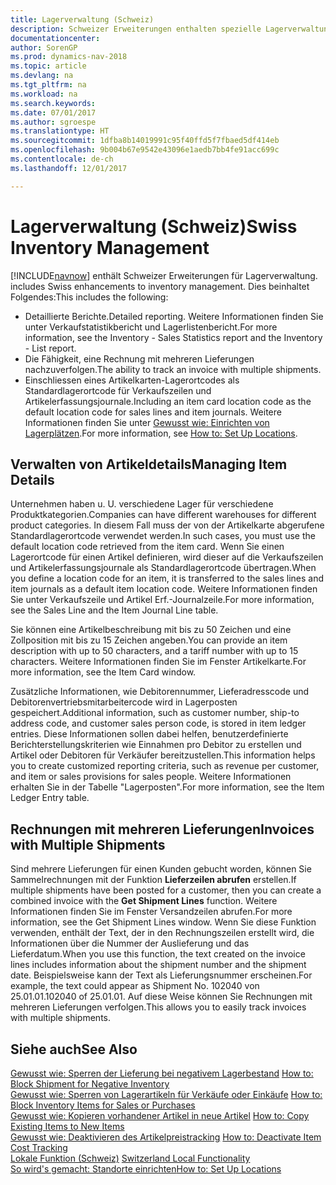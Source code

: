 ```yaml
---
title: Lagerverwaltung (Schweiz)
description: Schweizer Erweiterungen enthalten spezielle Lagerverwaltungsfunktionen.
documentationcenter: 
author: SorenGP
ms.prod: dynamics-nav-2018
ms.topic: article
ms.devlang: na
ms.tgt_pltfrm: na
ms.workload: na
ms.search.keywords: 
ms.date: 07/01/2017
ms.author: sgroespe
ms.translationtype: HT
ms.sourcegitcommit: 1dfba8b14019991c95f40ffd5f7fbaed5df414eb
ms.openlocfilehash: 9b004b67e9542e43096e1aedb7bb4fe91acc699c
ms.contentlocale: de-ch
ms.lasthandoff: 12/01/2017

---
```

# <a name="swiss-inventory-management"></a><span data-ttu-id="5d708-103">Lagerverwaltung (Schweiz)</span><span class="sxs-lookup"><span data-stu-id="5d708-103">Swiss Inventory Management</span></span>
[!INCLUDE[navnow](../../includes/navnow_md.md)]<span data-ttu-id="5d708-104"> enthält Schweizer Erweiterungen für Lagerverwaltung.</span><span class="sxs-lookup"><span data-stu-id="5d708-104"> includes Swiss enhancements to inventory management.</span></span> <span data-ttu-id="5d708-105">Dies beinhaltet Folgendes:</span><span class="sxs-lookup"><span data-stu-id="5d708-105">This includes the following:</span></span>  

- <span data-ttu-id="5d708-106">Detaillierte Berichte.</span><span class="sxs-lookup"><span data-stu-id="5d708-106">Detailed reporting.</span></span>  <span data-ttu-id="5d708-107">Weitere Informationen finden Sie unter Verkaufstatistikbericht und Lagerlistenbericht.</span><span class="sxs-lookup"><span data-stu-id="5d708-107">For more information, see the Inventory - Sales Statistics report and the Inventory - List report.</span></span>  
- <span data-ttu-id="5d708-108">Die Fähigkeit, eine Rechnung mit mehreren Lieferungen nachzuverfolgen.</span><span class="sxs-lookup"><span data-stu-id="5d708-108">The ability to track an invoice with multiple shipments.</span></span>  
- <span data-ttu-id="5d708-109">Einschliessen eines Artikelkarten-Lagerortcodes als Standardlagerortcode für Verkaufszeilen und Artikelerfassungsjournale.</span><span class="sxs-lookup"><span data-stu-id="5d708-109">Including an item card location code as the default location code for sales lines and item journals.</span></span> <span data-ttu-id="5d708-110">Weitere Informationen finden Sie unter [Gewusst wie: Einrichten von Lagerplätzen](../../inventory-how-setup-locations.md).</span><span class="sxs-lookup"><span data-stu-id="5d708-110">For more information, see [How to: Set Up Locations](../../inventory-how-setup-locations.md).</span></span> 

## <a name="managing-item-details"></a><span data-ttu-id="5d708-111">Verwalten von Artikeldetails</span><span class="sxs-lookup"><span data-stu-id="5d708-111">Managing Item Details</span></span>  
<span data-ttu-id="5d708-112">Unternehmen haben u. U. verschiedene Lager für verschiedene Produktkategorien.</span><span class="sxs-lookup"><span data-stu-id="5d708-112">Companies can have different warehouses for different product categories.</span></span> <span data-ttu-id="5d708-113">In diesem Fall muss der von der Artikelkarte abgerufene Standardlagerortcode verwendet werden.</span><span class="sxs-lookup"><span data-stu-id="5d708-113">In such cases, you must use the default location code retrieved from the item card.</span></span> <span data-ttu-id="5d708-114">Wenn Sie einen Lagerortcode für einen Artikel definieren, wird dieser auf die Verkaufszeilen und Artikelerfassungsjournale als Standardlagerortcode übertragen.</span><span class="sxs-lookup"><span data-stu-id="5d708-114">When you define a location code for an item, it is transferred to the sales lines and item journals as a default item location code.</span></span> <span data-ttu-id="5d708-115">Weitere Informationen finden Sie unter Verkaufszeile und Artikel Erf.-Journalzeile.</span><span class="sxs-lookup"><span data-stu-id="5d708-115">For more information, see the Sales Line and the Item Journal Line table.</span></span>  

<span data-ttu-id="5d708-116">Sie können eine Artikelbeschreibung mit bis zu 50 Zeichen und eine Zollposition mit bis zu 15 Zeichen angeben.</span><span class="sxs-lookup"><span data-stu-id="5d708-116">You can provide an item description with up to 50 characters, and a tariff number with up to 15 characters.</span></span> <span data-ttu-id="5d708-117">Weitere Informationen finden Sie im Fenster Artikelkarte.</span><span class="sxs-lookup"><span data-stu-id="5d708-117">For more information, see the Item Card window.</span></span>  

<span data-ttu-id="5d708-118">Zusätzliche Informationen, wie Debitorennummer, Lieferadresscode und Debitorenvertriebsmitarbeitercode wird in Lagerposten gespeichert.</span><span class="sxs-lookup"><span data-stu-id="5d708-118">Additional information, such as customer number, ship-to address code, and customer sales person code, is stored in item ledger entries.</span></span> <span data-ttu-id="5d708-119">Diese Informationen sollen dabei helfen, benutzerdefinierte Berichterstellungskriterien wie Einnahmen pro Debitor zu erstellen und Artikel oder Debitoren für Verkäufer bereitzustellen.</span><span class="sxs-lookup"><span data-stu-id="5d708-119">This information helps you to create customized reporting criteria, such as revenue per customer, and item or sales provisions for sales people.</span></span> <span data-ttu-id="5d708-120">Weitere Informationen erhalten Sie in der Tabelle "Lagerposten".</span><span class="sxs-lookup"><span data-stu-id="5d708-120">For more information, see the Item Ledger Entry table.</span></span>  

## <a name="invoices-with-multiple-shipments"></a><span data-ttu-id="5d708-121">Rechnungen mit mehreren Lieferungen</span><span class="sxs-lookup"><span data-stu-id="5d708-121">Invoices with Multiple Shipments</span></span>  
<span data-ttu-id="5d708-122">Sind mehrere Lieferungen für einen Kunden gebucht worden, können Sie Sammelrechnungen mit der Funktion **Lieferzeilen abrufen** erstellen.</span><span class="sxs-lookup"><span data-stu-id="5d708-122">If multiple shipments have been posted for a customer, then you can create a combined invoice with the **Get Shipment Lines** function.</span></span> <span data-ttu-id="5d708-123">Weitere Informationen finden Sie im Fenster Versandzeilen abrufen.</span><span class="sxs-lookup"><span data-stu-id="5d708-123">For more information, see the Get Shipment Lines window.</span></span> <span data-ttu-id="5d708-124">Wenn Sie diese Funktion verwenden, enthält der Text, der in den Rechnungszeilen erstellt wird, die Informationen über die Nummer der Auslieferung und das Lieferdatum.</span><span class="sxs-lookup"><span data-stu-id="5d708-124">When you use this function, the text created on the invoice lines includes information about the shipment number and the shipment date.</span></span> <span data-ttu-id="5d708-125">Beispielsweise kann der Text als Lieferungsnummer erscheinen.</span><span class="sxs-lookup"><span data-stu-id="5d708-125">For example, the text could appear as Shipment No.</span></span> <span data-ttu-id="5d708-126">102040 von 25.01.01.</span><span class="sxs-lookup"><span data-stu-id="5d708-126">102040 of 25.01.01.</span></span> <span data-ttu-id="5d708-127">Auf diese Weise können Sie Rechnungen mit mehreren Lieferungen verfolgen.</span><span class="sxs-lookup"><span data-stu-id="5d708-127">This allows you to easily track invoices with multiple shipments.</span></span>  

## <a name="see-also"></a><span data-ttu-id="5d708-128">Siehe auch</span><span class="sxs-lookup"><span data-stu-id="5d708-128">See Also</span></span>  
 <span data-ttu-id="5d708-129">[Gewusst wie: Sperren der Lieferung bei negativem Lagerbestand](how-to-block-shipment-for-negative-inventory.md) </span><span class="sxs-lookup"><span data-stu-id="5d708-129">[How to: Block Shipment for Negative Inventory](how-to-block-shipment-for-negative-inventory.md) </span></span>  
 <span data-ttu-id="5d708-130">[Gewusst wie: Sperren von Lagerartikeln für Verkäufe oder Einkäufe](how-to-block-inventory-items-for-sales-or-purchases.md) </span><span class="sxs-lookup"><span data-stu-id="5d708-130">[How to: Block Inventory Items for Sales or Purchases](how-to-block-inventory-items-for-sales-or-purchases.md) </span></span>  
 <span data-ttu-id="5d708-131">[Gewusst wie: Kopieren vorhandener Artikel in neue Artikel](how-to-copy-existing-items-to-new-items.md) </span><span class="sxs-lookup"><span data-stu-id="5d708-131">[How to: Copy Existing Items to New Items](how-to-copy-existing-items-to-new-items.md) </span></span>  
 <span data-ttu-id="5d708-132">[Gewusst wie: Deaktivieren des Artikelpreistracking](how-to-deactivate-item-cost-tracking.md) </span><span class="sxs-lookup"><span data-stu-id="5d708-132">[How to: Deactivate Item Cost Tracking](how-to-deactivate-item-cost-tracking.md) </span></span>  
 <span data-ttu-id="5d708-133">[Lokale Funktion (Schweiz)](switzerland-local-functionality.md) </span><span class="sxs-lookup"><span data-stu-id="5d708-133">[Switzerland Local Functionality](switzerland-local-functionality.md) </span></span>  
 [<span data-ttu-id="5d708-134">So wird's gemacht: Standorte einrichten</span><span class="sxs-lookup"><span data-stu-id="5d708-134">How to: Set Up Locations</span></span>](../../inventory-how-setup-locations.md)

